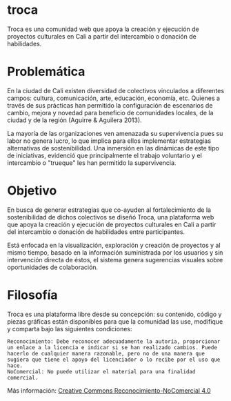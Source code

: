 # troca
Troca es una comunidad web que apoya la creación y ejecución de proyectos culturales en Cali a partir del intercambio o donación de habilidades.

# Problemática

En la ciudad de Cali existen diversidad de colectivos vinculados a diferentes campos: cultura, comunicación, arte, educación, economía, etc. Quienes a través de sus prácticas han permitido la configuración de escenarios de cambio, mejora y novedad para beneficio de comunidades locales, de la ciudad y de la región (Aguirre & Aguilera 2013).

La mayoría de las organizaciones ven amenazada su supervivencia pues su labor no genera lucro, lo que implica para ellos implementar estrategias alternativas de sostenibilidad. Una inmersión en las dinámicas de este tipo de iniciativas, evidenció que principalmente el trabajo voluntario y el intercambio o "trueque" les han permitido la supervivencia.

# Objetivo

En busca de generar estrategias que co-ayuden al fortalecimiento de la sostenibilidad de dichos colectivos se diseñó Troca, una plataforma web que apoya la creación y ejecución de proyectos culturales en Cali a partir del intercambio o donación de habilidades entre participantes.

Está enfocada en la visualización, exploración y creación de proyectos y al mismo tiempo, basado en la información suministrada por los usuarios y sin intervención directa de éstos, el sistema genera sugerencias visuales sobre oportunidades de colaboración.

# Filosofía

Troca es una plataforma libre desde su concepción: su contenido, código y piezas gráficas están disponibles para que la comunidad las use, modifique y comparta bajo las siguientes condiciones:

    Reconocimiento: Debe reconocer adecuadamente la autoría, proporcionar un enlace a la licencia e indicar si se han realizado cambios. Puede hacerlo de cualquier manera razonable, pero no de una manera que sugiera que tiene el apoyo del licenciador o lo recibe por el uso que hace.
    NoComercial: No puede utilizar el material para una finalidad comercial.

Más información: <a href="https://creativecommons.org/licenses/by-nc/4.0/deed.es_ES"> Creative Commons Reconocimiento-NoComercial 4.0</a>
